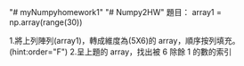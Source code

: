 "# myNumpyhomework1" 
"# Numpy2HW" 
題目：
array1 = np.array(range(30))

1.將上列陣列(array1)，轉成維度為(5X6)的 array，順序按列填充。(hint:order="F")
2.呈上題的 array，找出被 6 除餘 1 的數的索引
